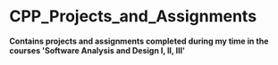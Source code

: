 # CPP_Projects_and_Assignments
**Contains projects and assignments completed during my time in the courses 'Software Analysis and Design I, II, III'**
